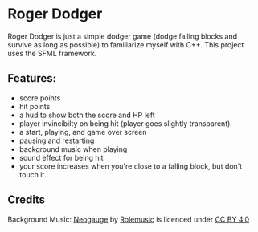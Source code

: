 # Roger Dodger
Roger Dodger is just a simple dodger game (dodge falling blocks and survive as long as possible) to familiarize myself with C++. This project uses the SFML framework.

## Features:
* score points
* hit points
* a hud to show both the score and HP left
* player invincibilty on being hit (player goes slightly transparent)
* a start, playing, and game over screen
* pausing and restarting
* background music when playing
* sound effect for being hit
* your score increases when you're close to a falling block, but don't touch it.

## Credits
Background Music:
[Neogauge](http://freemusicarchive.org/music/Rolemusic/~/neogauge) by [Rolemusic](http://rolemusic.sawsquarenoise.com/) is licenced under [CC BY 4.0](https://creativecommons.org/licenses/by/4.0/)